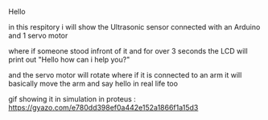 Hello


in this respitory i will show the Ultrasonic sensor connected with an Arduino and 1 servo motor

where if someone stood infront of it and for over 3 seconds the LCD will print out "Hello how can i help you?" 

and the servo motor will rotate where if it is connected to an arm it will basically move the arm and say hello in real life too

gif showing it in simulation in proteus : https://gyazo.com/e780dd398ef0a442e152a1866f1a15d3
